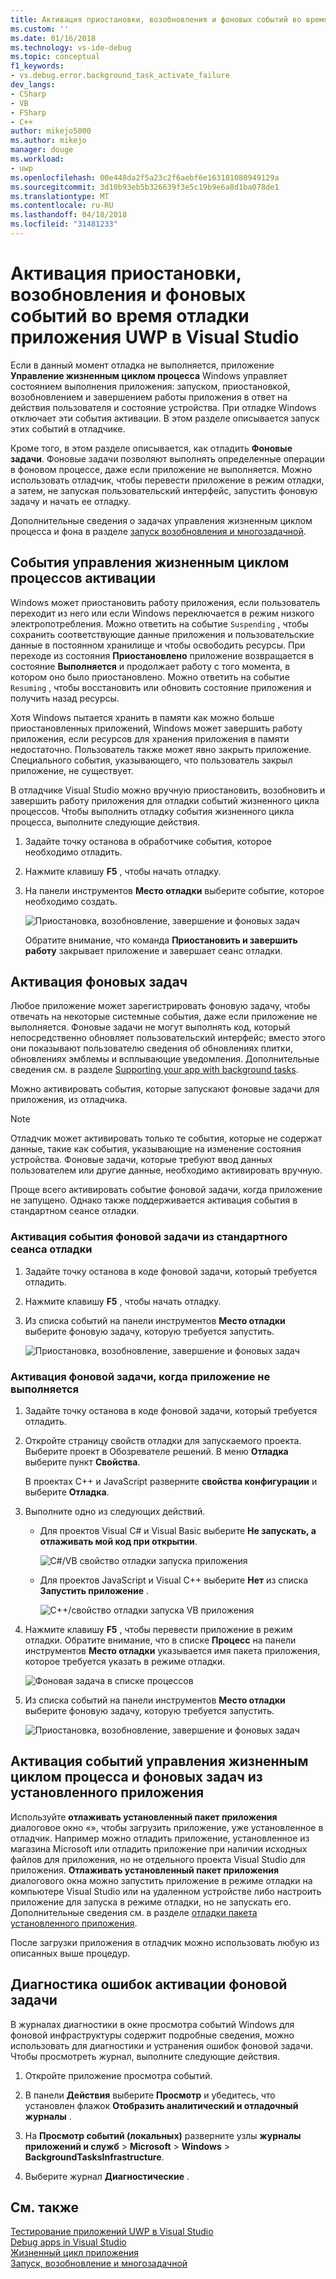 ```yaml
---
title: Активация приостановки, возобновления и фоновых событий во время отладки приложения UWP | Документы Microsoft
ms.custom: ''
ms.date: 01/16/2018
ms.technology: vs-ide-debug
ms.topic: conceptual
f1_keywords:
- vs.debug.error.background_task_activate_failure
dev_langs:
- CSharp
- VB
- FSharp
- C++
author: mikejo5000
ms.author: mikejo
manager: douge
ms.workload:
- uwp
ms.openlocfilehash: 00e448da2f5a23c2f6aebf6e163181080949129a
ms.sourcegitcommit: 3d10b93eb5b326639f3e5c19b9e6a8d1ba078de1
ms.translationtype: MT
ms.contentlocale: ru-RU
ms.lasthandoff: 04/18/2018
ms.locfileid: "31481233"
---
```

# <a name="how-to-trigger-suspend-resume-and-background-events-while-debugging-uwp-apps-in-visual-studio"></a>Активация приостановки, возобновления и фоновых событий во время отладки приложения UWP в Visual Studio
Если в данный момент отладка не выполняется, приложение **Управление жизненным циклом процесса** Windows управляет состоянием выполнения приложения: запуском, приостановкой, возобновлением и завершением работы приложения в ответ на действия пользователя и состояние устройства. При отладке Windows отключает эти события активации. В этом разделе описывается запуск этих событий в отладчике.  
  
 Кроме того, в этом разделе описывается, как отладить **Фоновые задачи**. Фоновые задачи позволяют выполнять определенные операции в фоновом процессе, даже если приложение не выполняется. Можно использовать отладчик, чтобы перевести приложение в режим отладки, а затем, не запуская пользовательский интерфейс, запустить фоновую задачу и начать ее отладку.  
  
 Дополнительные сведения о задачах управления жизненным циклом процесса и фона в разделе [запуск возобновления и многозадачной](/windows/uwp/launch-resume/index).  
  
##  <a name="BKMK_Trigger_Process_Lifecycle_Management_events"></a> События управления жизненным циклом процессов активации  
 Windows может приостановить работу приложения, если пользователь переходит из него или если Windows переключается в режим низкого электропотребления. Можно ответить на событие `Suspending` , чтобы сохранить соответствующие данные приложения и пользовательские данные в постоянном хранилище и чтобы освободить ресурсы. При переходе из состояния **Приостановлено** приложение возвращается в состояние **Выполняется** и продолжает работу с того момента, в котором оно было приостановлено. Можно ответить на событие `Resuming` , чтобы восстановить или обновить состояние приложения и получить назад ресурсы.  
  
 Хотя Windows пытается хранить в памяти как можно больше приостановленных приложений, Windows может завершить работу приложения, если ресурсов для хранения приложения в памяти недостаточно. Пользователь также может явно закрыть приложение. Специального события, указывающего, что пользователь закрыл приложение, не существует.  
  
 В отладчике Visual Studio можно вручную приостановить, возобновить и завершить работу приложения для отладки событий жизненного цикла процессов. Чтобы выполнить отладку события жизненного цикла процесса, выполните следующие действия.  
  
1.  Задайте точку останова в обработчике события, которое необходимо отладить.  
  
2.  Нажмите клавишу **F5** , чтобы начать отладку.  
  
3.  На панели инструментов **Место отладки** выберите событие, которое необходимо создать.  
  
     ![Приостановка, возобновление, завершение и фоновых задач](../debugger/media/dbg_suspendresumebackground.png "DBG_SuspendResumeBackground")  
  
     Обратите внимание, что команда **Приостановить и завершить работу** закрывает приложение и завершает сеанс отладки.  
  
##  <a name="BKMK_Trigger_background_tasks"></a> Активация фоновых задач  
 Любое приложение может зарегистрировать фоновую задачу, чтобы отвечать на некоторые системные события, даже если приложение не выполняется. Фоновые задачи не могут выполнять код, который непосредственно обновляет пользовательский интерфейс; вместо этого они показывают пользователю сведения об обновлениях плитки, обновлениях эмблемы и всплывающие уведомления. Дополнительные сведения см. в разделе [Supporting your app with background tasks](http://msdn.microsoft.com/en-us/4c7bb148-eb1f-4640-865e-41f627a46e8e).  
  
 Можно активировать события, которые запускают фоновые задачи для приложения, из отладчика.  
  
> [!NOTE]
>  Отладчик может активировать только те события, которые не содержат данные, такие как события, указывающие на изменение состояния устройства. Фоновые задачи, которые требуют ввод данных пользователем или другие данные, необходимо активировать вручную.  
  
 Проще всего активировать событие фоновой задачи, когда приложение не запущено. Однако также поддерживается активация события в стандартном сеансе отладки.  
  
###  <a name="BKMK_Trigger_a_background_task_event_from_a_standard_debug_session"></a> Активация события фоновой задачи из стандартного сеанса отладки  
  
1.  Задайте точку останова в коде фоновой задачи, который требуется отладить.  
  
2.  Нажмите клавишу **F5** , чтобы начать отладку.  
  
3.  Из списка событий на панели инструментов **Место отладки** выберите фоновую задачу, которую требуется запустить.  
  
     ![Приостановка, возобновление, завершение и фоновых задач](../debugger/media/dbg_suspendresumebackground.png "DBG_SuspendResumeBackground")  
  
###  <a name="BKMK_Trigger_a_background_task_when_the_app_is_not_running"></a> Активация фоновой задачи, когда приложение не выполняется  
  
1.  Задайте точку останова в коде фоновой задачи, который требуется отладить.  
  
2.  Откройте страницу свойств отладки для запускаемого проекта. Выберите проект в Обозревателе решений. В меню **Отладка** выберите пункт **Свойства**.  
  
     В проектах C++ и JavaScript разверните **свойства конфигурации** и выберите **Отладка**.  
  
3.  Выполните одно из следующих действий.  
  
    -   Для проектов Visual C# и Visual Basic выберите **Не запускать, а отлаживать мой код при открытии**.  
  
         ![C&#35;&#47;VB свойство отладки запуска приложения](../debugger/media/dbg_csvb_dontlaunchapp.png "DBG_CsVb_DontLaunchApp")  
  
    -   Для проектов JavaScript и Visual C++ выберите **Нет** из списка **Запустить приложение** .  
  
         ![C&#43;&#43;&#47;свойство отладки запуска VB приложения](../debugger/media/dbg_cppjs_dontlaunchapp.png "DBG_CppJs_DontLaunchApp")  
  
4.  Нажмите клавишу **F5** , чтобы перевести приложение в режим отладки. Обратите внимание, что в списке **Процесс** на панели инструментов **Место отладки** указывается имя пакета приложения, которое требуется указать в режиме отладки.  
  
     ![Фоновая задача в списке процессов](../debugger/media/dbg_backgroundtask_processlist.png "DBG_BackgroundTask_ProcessList")  
  
5.  Из списка событий на панели инструментов **Место отладки** выберите фоновую задачу, которую требуется запустить.  
  
     ![Приостановка, возобновление, завершение и фоновых задач](../debugger/media/dbg_suspendresumebackground.png "DBG_SuspendResumeBackground")  
  
##  <a name="BKMK_Trigger_Process_Lifetime_Management_events_and_background_tasks_from_an_installed_app"></a> Активация событий управления жизненным циклом процесса и фоновых задач из установленного приложения  
 Используйте **отлаживать установленный пакет приложения** диалоговое окно «», чтобы загрузить приложение, уже установленное в отладчик. Например можно отладить приложение, установленное из магазина Microsoft или отладить приложение при наличии исходных файлов для приложения, но не отдельного проекта Visual Studio для приложения. **Отлаживать установленный пакет приложения** диалогового окна можно запустить приложение в режиме отладки на компьютере Visual Studio или на удаленном устройстве либо настроить приложение для запуска в режиме отладки, но не запускать его. Дополнительные сведения см. в разделе [отладки пакета установленного приложения](../debugger/debug-installed-app-package.md).
  
 После загрузки приложения в отладчик можно использовать любую из описанных выше процедур.  
  
##  <a name="BKMK_Diagnosing_background_task_activation_errors"></a> Диагностика ошибок активации фоновой задачи  
 В журналах диагностики в окне просмотра событий Windows для фоновой инфраструктуры содержит подробные сведения, можно использовать для диагностики и устранения ошибок фоновой задачи. Чтобы просмотреть журнал, выполните следующие действия.  
  
1.  Откройте приложение просмотра событий.  
  
2.  В панели **Действия** выберите **Просмотр** и убедитесь, что установлен флажок **Отобразить аналитический и отладочный журналы** .  
  
3.  На **Просмотр событий (локальных)** разверните узлы **журналы приложений и служб** > **Microsoft** > **Windows**   >  **BackgroundTasksInfrastructure**.  
  
4.  Выберите журнал **Диагностические** .  
  
## <a name="see-also"></a>См. также  
 [Тестирование приложений UWP в Visual Studio](../test/testing-store-apps-with-visual-studio.md)   
 [Debug apps in Visual Studio](../debugger/debug-store-apps-in-visual-studio.md)   
 [Жизненный цикл приложения](/windows/uwp/launch-resume/app-lifecycle)   
 [Запуск, возобновление и многозадачной](/windows/uwp/launch-resume/index)